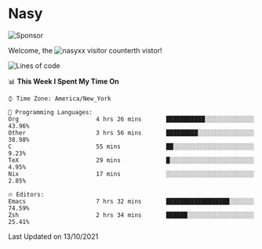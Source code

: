 # Nasy

<!--
<p align="center">
<img height="200" src="https://github-readme-stats.vercel.app/api?username=nasyxx&count_private=true&show_icons=true&theme=dracula&include_all_commits=true"/>
<img height="200" src="https://github-readme-stats.vercel.app/api/top-langs/?username=nasyxx&theme=dracula&hide=html,jupyter+notebook&count_private=true&show_icons=true"/>
</p>

  
----------------
-->

![Sponsor](https://img.shields.io/static/v1.svg?label=Sponsor&message=%E2%9D%A4&logo=GitHub&style=flat&color=pink)
 
Welcome, the ![nasyxx visitor counter](https://count.getloli.com/get/@nasyxx?theme=rule34)th vistor!
 
<!--START_SECTION:waka-->
![Lines of code](https://img.shields.io/badge/From%20Hello%20World%20I%27ve%20Written-5.4%20million%20lines%20of%20code-blue)

📊 **This Week I Spent My Time On** 

```text
⌚︎ Time Zone: America/New_York

💬 Programming Languages: 
Org                      4 hrs 26 mins       ███████████░░░░░░░░░░░░░░   43.96% 
Other                    3 hrs 56 mins       █████████░░░░░░░░░░░░░░░░   38.98% 
C                        55 mins             ██░░░░░░░░░░░░░░░░░░░░░░░   9.23% 
TeX                      29 mins             █░░░░░░░░░░░░░░░░░░░░░░░░   4.95% 
Nix                      17 mins             ░░░░░░░░░░░░░░░░░░░░░░░░░   2.85%

🔥 Editors: 
Emacs                    7 hrs 32 mins       ██████████████████░░░░░░░   74.59% 
Zsh                      2 hrs 34 mins       ██████░░░░░░░░░░░░░░░░░░░   25.41%

```


 Last Updated on 13/10/2021
<!--END_SECTION:waka-->

<!-- ![visitors](https://visitor-badge.laobi.icu/badge?page_id=nasyxx.nasyxx) -->
